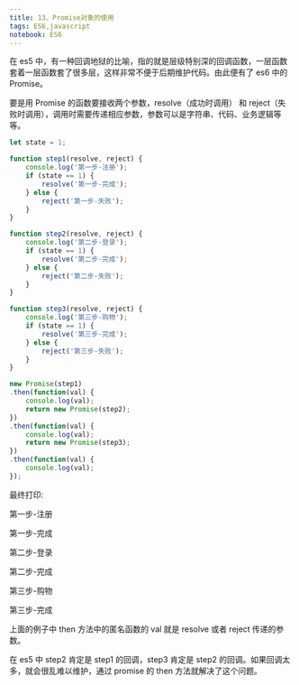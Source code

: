 ```yaml
---
title: 13、Promise对象的使用
tags: ES6,javascript
notebook: ES6
---
```


在 es5 中，有一种回调地狱的比喻，指的就是层级特别深的回调函数，一层函数套着一层函数套了很多层，这样非常不便于后期维护代码。由此便有了 es6 中的 Promise。

要是用 Promise 的函数要接收两个参数，resolve（成功时调用） 和 reject（失败时调用），调用时需要传递相应参数，参数可以是字符串、代码、业务逻辑等等。

```js
let state = 1;

function step1(resolve, reject) {
	console.log('第一步-注册');
	if (state == 1) {
		resolve('第一步-完成');
	} else {
		reject('第一步-失败');
	}
}

function step2(resolve, reject) {
	console.log('第二步-登录');
	if (state == 1) {
		resolve('第二步-完成');
	} else {
		reject('第二步-失败');
	}
}

function step3(resolve, reject) {
	console.log('第三步-购物');
	if (state == 1) {
		resolve('第三步-完成');
	} else {
		reject('第三步-失败');
	}
}

new Promise(step1)
.then(function(val) {
	console.log(val);
	return new Promise(step2);
})
.then(function(val) {
	console.log(val);
	return new Promise(step3);
})
.then(function(val) {
	console.log(val);
});
```

最终打印:

第一步-注册

第一步-完成

第二步-登录

第二步-完成

第三步-购物

第三步-完成


上面的例子中 then 方法中的匿名函数的 val 就是 resolve 或者 reject 传递的参数。

在 es5 中 step2 肯定是 step1 的回调，step3 肯定是 step2 的回调。如果回调太多，就会很乱难以维护，通过 promise 的 then 方法就解决了这个问题。